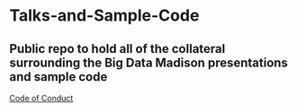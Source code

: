 Talks-and-Sample-Code
=====================

## Public repo to hold all of the collateral surrounding the Big Data Madison presentations and sample code

[Code of Conduct](BDW_CodeOfConduct.pdf)
